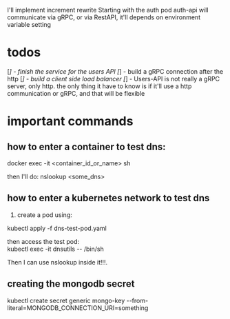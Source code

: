 I'll implement increment rewrite
Starting with the auth pod
auth-api will communicate via gRPC, or via RestAPI,
it'll depends on environment variable setting

# todos

[_] - finish the service for the users API
[_] - build a gRPC connection after the http
[_] - build a client side load balancer
[_] - Users-API is not really a gRPC server, only http. the only thing it have to know is if it'll use a http communication or gRPC, and that will be flexible

# important commands

## how to enter a container to test dns:

docker exec -it <container_id_or_name> sh

then I'll do: nslookup <some_dns>

## how to enter a kubernetes network to test dns

1. create a pod using:

kubectl apply -f dns-test-pod.yaml

then access the test pod:  
kubectl exec -it dnsutils -- /bin/sh

Then I can use nslookup inside it!!!.

## creating the mongodb secret

kubectl create secret generic mongo-key --from-literal=MONGODB_CONNECTION_URI=something
